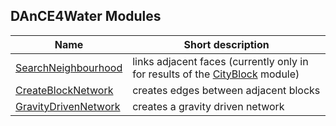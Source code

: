 ## DAnCE4Water Modules
|Name|Short description|
|----|-----------------|
|[SearchNeighbourhood](SearchNeighbourhood.md)| links adjacent faces (currently only in for results of the [CityBlock](CityBlock) module) |
|[CreateBlockNetwork](CreateBlockNetwork.md)| creates edges between adjacent blocks |
|[GravityDrivenNetwork](GravityDrivenNetwork.md)| creates a gravity driven network |
